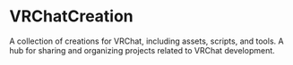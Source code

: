 # VRChatCreation
A collection of creations for VRChat, including assets, scripts, and tools. A hub for sharing and organizing projects related to VRChat development.
